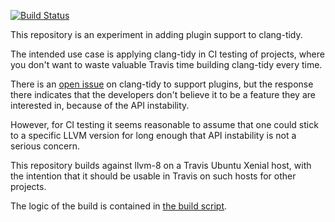 [![Build Status](https://travis-ci.org/jbytheway/clang-tidy-plugin-support.svg?branch=master)](https://travis-ci.org/jbytheway/clang-tidy-plugin-support)

This repository is an experiment in adding plugin support to clang-tidy.

The intended use case is applying clang-tidy in CI testing of projects, where
you don't want to waste valuable Travis time building clang-tidy every time.

There is an [open issue](https://bugs.llvm.org//show_bug.cgi?id=32739) on
clang-tidy to support plugins, but the response there indicates that the
developers don't believe it to be a feature they are interested in, because of
the API instability.

However, for CI testing it seems reasonable to assume that one could stick to a
specific LLVM version for long enough that API instability is not a serious
concern.

This repository builds against llvm-8 on a Travis Ubuntu Xenial host, with the
intention that it should be usable in Travis on such hosts for other projects.

The logic of the build is contained in [the build script](build.sh).
